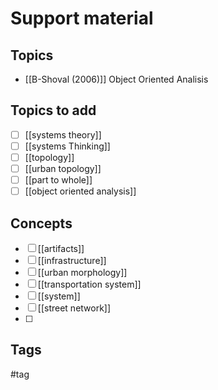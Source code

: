 # Support material

## Topics
- [[B-Shoval (2006)]] Object Oriented Analisis 

## Topics to add
- [ ] [[systems theory]]
- [ ] [[systems Thinking]]
- [ ] [[topology]]
- [ ] [[urban topology]]
- [ ] [[part to whole]]
- [ ] [[object oriented analysis]]

## Concepts
- [ ] [[artifacts]]
- [ ] [[infrastructure]]
- [ ] [[urban morphology]]
- [ ] [[transportation system]]
- [ ] [[system]]
- [ ] [[street network]]
- [ ] 

## Tags
#tag